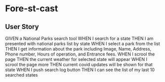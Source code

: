 # Fore-st-cast

## User Story
GIVEN a National Parks search tool
WHEN I search for a state
THEN I am presented with national parks list by state
WHEN I select a park from the list
THEN I get information about the park including Image, Name, Address, Phone number, Hours of operation, and Entrance fees. 
WHEN I scrool the page 
THEN the current weather for selected state will appear
WHEN I scrool the page more
THEN current covid updates will be shown for that state
WHEN I push search log button
THEN I can see the list of my last 10 searched states 